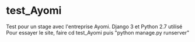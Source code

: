 # test_Ayomi

Test pour un stage avec l'entreprise Ayomi.
Django 3 et Python 2.7 utilisé
Pour essayer le site, faire cd test_Ayomi puis "python manage.py runserver"
